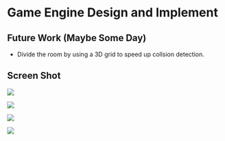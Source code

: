# Game Engine Design and Implement

## Future Work (Maybe Some Day)
* Divide the room by using a 3D grid to speed up collsion detection.

## Screen Shot
![](https://i.imgur.com/ichYuhV.jpg)

![](https://i.imgur.com/9PZaw5C.jpg)

![](https://i.imgur.com/onrjfT2.png)

![](https://i.imgur.com/AjOOnAm.jpg)